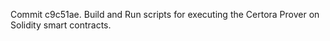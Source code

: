 Commit c9c51ae.                    Build and Run scripts for executing the Certora Prover on Solidity smart contracts.